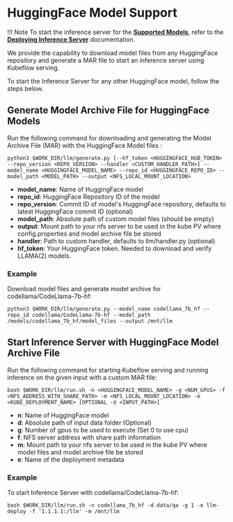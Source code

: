 # HuggingFace Model Support
!!! Note
    To start the inference server for the [**Supported Models**](supported_models.md), refer to the [**Deploying Inference Server**](inference_server.md) documentation.

We provide the capability to download model files from any HuggingFace repository and generate a MAR file to start an inference server using Kubeflow serving.<br />

To start the Inference Server for any other HuggingFace model, follow the steps below.

## Generate Model Archive File for HuggingFace Models
Run the following command for downloading and generating the Model Archive File (MAR) with the HuggingFace Model files :
```
python3 $WORK_DIR/llm/generate.py [--hf_token <HUGGINGFACE_HUB_TOKEN> --repo_version <REPO_VERSION> --handler <CUSTOM_HANDLER_PATH>] --model_name <HUGGINGFACE_MODEL_NAME> --repo_id <HUGGINGFACE_REPO_ID> --model_path <MODEL_PATH> --output <NFS_LOCAL_MOUNT_LOCATION>
```

* **model_name**:       Name of HuggingFace model
* **repo_id**:          HuggingFace Repository ID of the model
* **repo_version**:     Commit ID of model's HuggingFace repository, defaults to latest HuggingFace commit ID (optional)
* **model_path**:       Absolute path of custom model files (should be empty)
* **output**:           Mount path to your nfs server to be used in the kube PV where config.properties and model archive file be stored
* **handler**:          Path to custom handler, defaults to llm/handler.py (optional)<br />
* **hf_token**:         Your HuggingFace token. Needed to download and verify LLAMA(2) models.

### Example
Download model files and generate model archive for codellama/CodeLlama-7b-hf:
```
python3 $WORK_DIR/llm/generate.py --model_name codellama_7b_hf --repo_id codellama/CodeLlama-7b-hf --model_path /models/codellama_7b_hf/model_files --output /mnt/llm
```

## Start Inference Server with HuggingFace Model Archive File
Run the following command for starting Kubeflow serving and running inference on the given input with a custom MAR file:
```
bash $WORK_DIR/llm/run.sh -n <HUGGINGFACE_MODEL_NAME> -g <NUM_GPUS> -f <NFS_ADDRESS_WITH_SHARE_PATH> -m <NFS_LOCAL_MOUNT_LOCATION> -e <KUBE_DEPLOYMENT_NAME> [OPTIONAL -d <INPUT_PATH>]
```

* **n**:    Name of HuggingFace model
* **d**:    Absolute path of input data folder (Optional)
* **g**:    Number of gpus to be used to execute (Set 0 to use cpu)
* **f**:    NFS server address with share path information
* **m**:    Mount path to your nfs server to be used in the kube PV where model files and model archive file be stored
* **e**:    Name of the deployment metadata

### Example
To start Inference Server with codellama/CodeLlama-7b-hf:
```
bash $WORK_DIR/llm/run.sh -n codellama_7b_hf -d data/qa -g 1 -e llm-deploy -f '1.1.1.1:/llm' -m /mnt/llm
```
